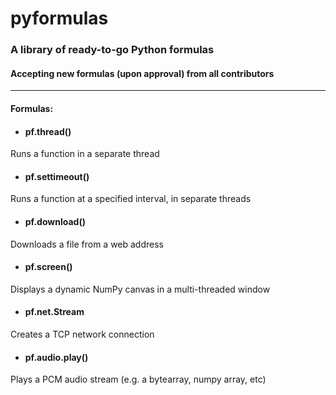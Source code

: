 # pyformulas
### A library of ready-to-go Python formulas
#### Accepting new formulas (upon approval) from all contributors
------
#### Formulas:

* #### pf.thread()
Runs a function in a separate thread

* #### pf.settimeout()
Runs a function at a specified interval, in separate threads

* #### pf.download()
Downloads a file from a web address

* #### pf.screen()
Displays a dynamic NumPy canvas in a multi-threaded window

* #### pf.net.Stream
Creates a TCP network connection

* #### pf.audio.play()
Plays a PCM audio stream (e.g. a bytearray, numpy array, etc)
